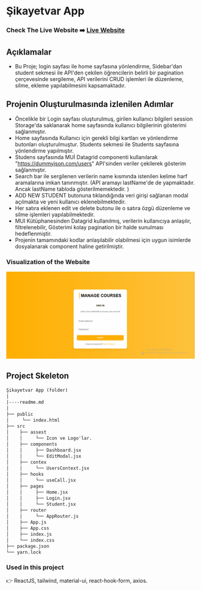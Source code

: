 # Şikayetvar App

### Check The Live Website ➡️ [Live Website](https://sekunev-sikayetvar.netlify.app/)

## Açıklamalar

- Bu Proje; login sayfası ile home sayfasına yönlendirme, Sidebar'dan student sekmesi ile API'den çekilen öğrencilerin belirli bir pagination çerçevesinde sergileme, API verilerini CRUD işlemleri ile düzenleme, silme, ekleme yapılabilmesini kapsamaktadır.

## Projenin Oluşturulmasında izlenilen Adımlar

- Öncelikle bir Login sayfası oluşturulmuş, girilen kullanıcı bilgileri session Storage'da saklanarak home sayfasında kullanıcı bilgilerinin gösterimi sağlanmıştır.
- Home sayfasında Kullanıcı için gerekli bilgi kartları ve yönlendirme butonları oluşturulmuştur. Students sekmesi ile Students sayfasına yönlendirme yapılmıştır.
- Studens sayfasında MUİ Datagrid componenti kullanılarak "https://dummyjson.com/users" API'sinden veriler çekilerek gösterim sağlanmıştır.
- Search bar ile sergilenen verilerin name kısmında istenilen kelime harf aramalarına imkan tanınmıştır. (API aramayı lastName'de de yapmaktadır. Ancak lastName tabloda gösterilmemektedir. )
- ADD NEW STUDENT butonuna tıklandığında veri girişi sağlanan modal açılmakta ve yeni kullanıcı eklenebilmektedir.
- Her satıra eklenen edit ve delete butonu ile o satıra özgü düzenleme ve silme işlemleri yapılabilmektedir.
- MUI Kütüphanesinden Datagrid kullanılmış, verilerin kullanıcıya anlaşılır, filtrelenebilir, Gösterimi kolay pagination bir halde sunulması hedeflenmiştir.
- Projenin tamamındaki kodlar anlaşılabilir olabilmesi için uygun isimlerde dosyalanarak component haline getirilmiştir.

### Visualization of the Website

![image](https://github.com/Sekunev/sikayetvar/blob/main/src/assest/AnimationProject.gif)

## Project Skeleton

```
Şikayetvar App (folder)
|
|----readme.md
|
├── public
│     └── index.html
├── src
│    ├── assest
│    │     └── Icon ve Logo'lar.
│    ├── components
│    │     ├── Dashboard.jsx
│    │     └── EditModal.jsx
│    ├── contex
│    │     └── UsersContext.jsx
│    ├── hooks
│    │     └── useCall.jsx
│    ├── pages
│    │     ├── Home.jsx
│    │     ├── Login.jsx
│    │     └── Student.jsx
│    ├── router
│    │     └── AppRouter.js
│    ├── App.js
│    ├── App.css
│    ├── index.js
│    └── index.css
├── package.json
└── yarn.lock
```

### Used in this project

👉 ReactJS, tailwind, material-ui, react-hook-form, axios.
